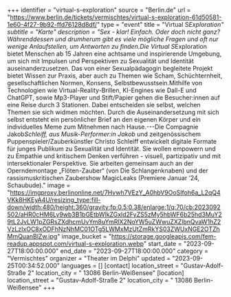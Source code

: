 +++
identifier = "virtual-s-exploration"
source = "Berlin.de"
url = "https://www.berlin.de/tickets/vermischtes/virtual-s-exploration-61d50581-1e60-4f27-9b92-ffd76128d8df/"
type = "event"
title = "Virtual S*Exploration"
subtitle = "Karte"
description = "Sex - klar! Einfach. Oder doch nicht ganz?Währenddessen und drumherum gibt es viele mögliche Fragen und oft nur wenige Anlaufstellen, um Antworten zu finden.Die Virtual S*Exploration bietet Menschen ab 15 Jahren eine achtsame und inspirierende Umgebung, um sich mit Impulsen und Perspektiven zu Sexualität und Identität auseinanderzusetzen. Das von einer Sexualpädagogin begleitete Projekt bietet Wissen zur Praxis, aber auch zu Themen wie Scham, Schüchternheit, gesellschaftlichen Normen, Konsens, Selbstbewusstsein.Mithilfe von Technologien wie Virtual-Reality-Brillen, KI-Engines wie Dall-E und ChatGPT, sowie Mp3-Player und Stift/Papier gehen die Besucher:innen auf eine Reise durch 3 Stationen. Dabei entscheiden sie selbst, welchen Themen sie sich widmen möchten. Durch die Auseinandersetzung mit sich selbst entsteht ein persönlicher Brief an den eigenen Körper und ein individuelles Meme zum Mitnehmen nach Hause.---Die Compagnie Jakob*Schleiff, aus Musik-Performer:in Jakob* und zeitgenössischem Puppenspieler/Zauberkünstler Christo Schleiff entwickelt digitale Formate für junges Publikum zu Sexualität und Identität. Sie wollen empowern und zu Empathie und kritischem Denken verführen - visuell, partizipativ und mit intersektionaler Perspektive. Sie arbeiten gemeinsam auch an der Operndemontage „Flöten-Zauber“ (von Die Schlangenknaben) und der rassismuskritischen Zaubershow MagicLeaks (Premiere Januar ‘24, Schaubude)."
image = "https://imgproxy.berlinonline.net/7Hvwh7VEzY_A0hbV9OoSIfoh6a_L2qQ4VKk8HKEyA4U/resizing_type:fill-down/width:480/height:360/gravity:fp:0.5:0.38/enlarge:1/q:70/cb:2023092502/aHR0cHM6Ly9wb3B1bGEtbWlkZGxld2FyZS5zMy5hbWF6b25hd3MuY29tL2JvLW1pZGRsZXdhcmUvYm8uYmRlX2NoYW5uZWwuZXZlbnQvaW1hZ2VzLzIxOC8xODFhNzNhMC01OTg5LWMxMzUtZmRkYS03ZWUxNGE2OTZhMmQuanBlZw.jpg"
image_bucket = "https://storage.googleapis.com/fem-readup.appspot.com/virtual-s-exploration.webp"
start_date = "2023-09-27T18:00:00.000"
end_date = "2023-09-27T18:00:00.000"
category = "Vermischtes"
organizer = "Theater im Delphi"
updated = "2023-09-25T00:34:52.000"
languages = []
[contact]
location_street = "Gustav-Adolf-Straße 2"
location_city = " 13086 Berlin-Weißensee"
[location]
location_street = "Gustav-Adolf-Straße 2"
location_city = " 13086 Berlin-Weißensee"
+++